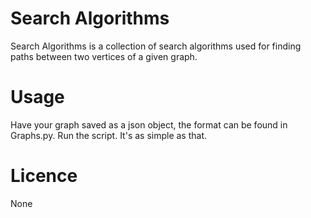 # Search Algorithms

Search Algorithms is a collection of search algorithms used for finding paths between two vertices of a given graph.

# Usage

Have your graph saved as a json object, the format can be found in Graphs.py.
Run the script.
It's as simple as that.

# Licence

None